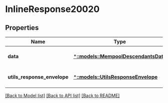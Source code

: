 # InlineResponse20020

## Properties
Name | Type | Description | Notes
------------ | ------------- | ------------- | -------------
**data** | [***::models::MempoolDescendantsData**](MempoolDescendantsData.md) |  | [optional] [default to null]
**utils_response_envelope** | [***::models::UtilsResponseEnvelope**](utils.ResponseEnvelope.md) |  | [optional] [default to null]

[[Back to Model list]](../README.md#documentation-for-models) [[Back to API list]](../README.md#documentation-for-api-endpoints) [[Back to README]](../README.md)


